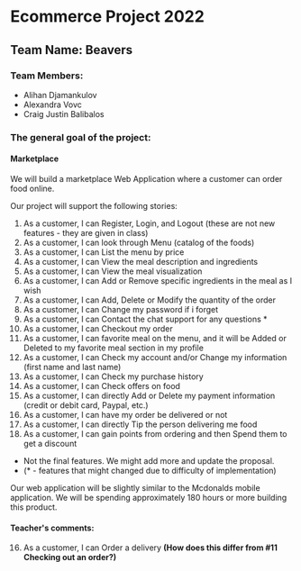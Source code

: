 # Ecommerce Project 2022

## Team Name: Beavers

### Team Members:
- Alihan Djamankulov
- Alexandra Vovc
- Craig Justin Balibalos

### The general goal of the project:
#### Marketplace
We will build a marketplace Web Application where a customer can order food online.

Our project will support the following stories:
1. As a customer, I can Register, Login, and Logout (these are not new features - they are given in class)
2. As a customer, I can look through Menu (catalog of the foods)
3. As a customer, I can List the menu by price
4. As a customer, I can View the meal description and ingredients
5. As a customer, I can View the meal visualization
6. As a customer, I can Add or Remove specific ingredients in the meal as I wish
7. As a customer, I can Add, Delete or Modify the quantity of the order
8. As a customer, I can Change my password if i forget 
9. As a customer, I can Contact the chat support for any questions *
10. As a customer, I can Checkout my order
11. As a customer, I can favorite meal on the menu, and it will be Added or Deleted to my favorite meal section in my profile
12. As a customer, I can Check my account and/or Change my information (first name and last name)
13. As a customer, I can Check my purchase history
14. As a customer, I can Check offers on food
15. As a customer, I can directly Add or Delete my payment information (credit or debit card, Paypal, etc.)
16. As a customer, I can have my order be delivered or not 
17. As a customer, I can directly Tip the person delivering me food
18. As a customer, I can gain points from ordering and then Spend them to get a discount
- Not the final features. We might add more and update the proposal.
- (* - features that might changed due to difficulty of implementation)

Our web application will be slightly similar to the Mcdonalds mobile application. 
We will be spending approximately 180 hours or more building this product.

#### Teacher's comments:
16. As a customer, I can Order a delivery **(How does this differ from #11 Checking out an order?)**
